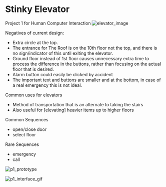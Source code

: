 # Stinky Elevator

Project 1 for Human Computer Interaction
![elevator_image](https://user-images.githubusercontent.com/112648512/195138853-ac88e921-eeda-4864-9bc9-2899d964b461.jpg)

Negatives of current design:
- Extra circle at the top.
- The entrance for The Roof is on the 10th floor not the top, and there is no sign/indicator of this until exiting the elevator.
- Ground floor instead of 1st floor causes unnecessary extra time to process the difference in the buttons, rather than focusing on the actual floor that is desired.
- Alarm button could easily be clicked by accident
- The important text and buttons are smaller and at the bottom, in case of a real emergency this is not ideal.

Common uses for elevators
- Method of transportation that is an alternate to taking the stairs
- Also useful for [elevating] heavier items up to higher floors

Common Sequences
- open/close door
- select floor

Rare Sequences
- emergency
- call

![p1_prototype](https://user-images.githubusercontent.com/112648512/195138934-cc6ac660-1a8b-4522-996b-02b9c2553f51.png)

![p1_interface_gif](https://user-images.githubusercontent.com/112648512/195138948-8f98185b-73b3-4b78-b9d8-2f18e20a068a.gif)
